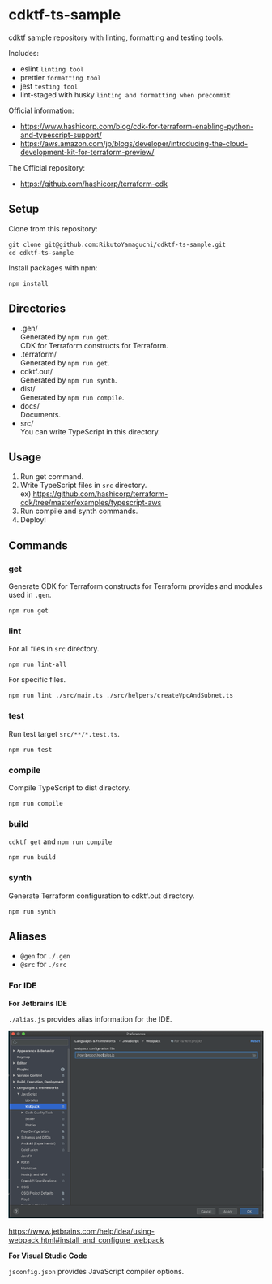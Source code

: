 # cdktf-ts-sample

cdktf sample repository with linting, formatting and testing tools.

Includes:

- eslint `linting tool`
- prettier `formatting tool`
- jest `testing tool`
- lint-staged with husky `linting and formatting when precommit`

Official information:

- https://www.hashicorp.com/blog/cdk-for-terraform-enabling-python-and-typescript-support/
- https://aws.amazon.com/jp/blogs/developer/introducing-the-cloud-development-kit-for-terraform-preview/  

The Official repository: 

- https://github.com/hashicorp/terraform-cdk

## Setup

Clone from this repository: 

```
git clone git@github.com:RikutoYamaguchi/cdktf-ts-sample.git
cd cdktf-ts-sample
```

Install packages with npm:

```
npm install
```

## Directories

- .gen/  
    Generated by `npm run get`.  
    CDK for Terraform constructs for Terraform.
- .terraform/  
    Generated by `npm run get`.
- cdktf.out/  
    Generated by `npm run synth`.
- dist/  
    Generated by `npm run compile`.
- docs/  
    Documents.
- src/  
    You can write TypeScript in this directory.

## Usage

1. Run get command. 
2. Write TypeScript files in `src` directory.  
    ex) https://github.com/hashicorp/terraform-cdk/tree/master/examples/typescript-aws
3. Run compile and synth commands.  
4. Deploy!

## Commands

### get

Generate CDK for Terraform constructs for Terraform provides and modules used in `.gen`.

```
npm run get
```

### lint

For all files in `src` directory.

```
npm run lint-all
```

For specific files.

```
npm run lint ./src/main.ts ./src/helpers/createVpcAndSubnet.ts
```

### test

Run test target `src/**/*.test.ts`.

```
npm run test
```

### compile 

Compile TypeScript to dist directory.

```
npm run compile
```

### build

`cdktf get` and `npm run compile`

```
npm run build
```

### synth

Generate Terraform configuration to cdktf.out directory.

```
npm run synth
```

## Aliases

- `@gen` for `./.gen`
- `@src` for `./src`

### For IDE

**For Jetbrains IDE**

`./alias.js` provides alias information for the IDE.

![./docs/jetbrains_webpack_setting.png](./docs/jetbrains_webpack_setting.png)

https://www.jetbrains.com/help/idea/using-webpack.html#install_and_configure_webpack

**For Visual Studio Code**

`jsconfig.json` provides JavaScript compiler options.

